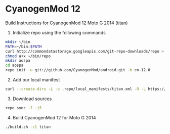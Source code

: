 CyanogenMod 12
================

Build Instructions for CyanogenMod 12 Moto G 2014 (titan)

1. Initialize repo using the following commands

```bash
mkdir ~/bin
PATH=~/bin:$PATH
curl http://commondatastorage.googleapis.com/git-repo-downloads/repo > ~/bin/repo
chmod a+x ~/bin/repo
mkdir aospa
cd aospa
repo init -u git://github.com/CyanogenMod/android.git -b cm-12.0
```

2. Add our local manifest

```bash
curl --create-dirs -L -o .repo/local_manifests/titan.xml -O -L https://raw.github.com/motog2014devteam/roomservice/cm-12.0/manifest.xml.xml
```

3. Download sources
```bash
repo sync -f -j5
```

4. Build CyanogenMod 12 for Moto G 2014

```bash
./build.sh -c1 titan
```
